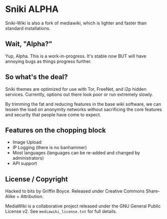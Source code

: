 # Sniki ALPHA

Sniki-Wiki is also a fork of mediawiki, which is lighter and faster than standard installations.

## Wait, "Alpha?"
Yup, Alpha. This is a work-in-progress. It's stable *now* BUT will have annoying bugs as things progress further.

## So what's the deal?

Sniki themes are optimized for use with Tor, FreeNet, and i2p hidden services.  Currently, options out there look poor or run extremely slowly.  

By trimming the fat and reducing features in the base wiki software, we can lessen the load on anonymity networks without sacrificing the core features and security that people have come to expect.

## Features on the chopping block

* Image Upload
* IP Logging (there is no banhammer)
* Most languages (languages can be re-added and changed by administrators)
* API support

## License / Copyright

Hacked to bits by Griffin Boyce. Released under Creative Commons Share-Alike + Attribution.

MediaWiki is a collaborative project released under the GNU General Public License v2. See `mediawiki_license.txt` for full details.